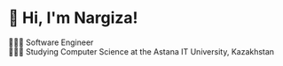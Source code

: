 # 👋 Hi, I'm Nargiza!
👩🏻‍💻 Software Engineer<br/>
👩🏻‍🎓 Studying Computer Science at the Astana IT University, Kazakhstan<br/>

[](https://github-readme-stats.vercel.app/api?username=xsol05&theme=radical&hide_border=false&include_all_commits=true&count_private=true)<br/>

